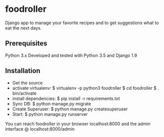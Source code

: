 # foodroller
Django app to manage your favorite recipes and to get suggestions what to eat the next days.

## Prerequisites
Python 3.x 
Developed and tested with Python 3.5 and Django 1.9

## Installation
* Get the source
* activate virtualenv: 
$ virtualenv -p python3 foodroller 
$ cd foodroller 
$ . bin/activate
* install dependencies:
$ pip install -r requirements.txt
* Sync DB:
$ python manage.py migrate
* Create Superuser:
$ python manage.py createsuperuser
* Start:
$ python manage.py runserver

You can reach foodroller in your browser localhost:8000 and the admin interface @ localhost:8000/admin
